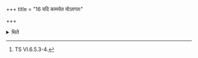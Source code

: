 +++
title = "16 यदि कामयेत योऽवगतः"

+++

<details><summary>थिते</summary>

16. It is said (in a Brāhmaṇa-text), "If he desires that one who has obtained power should be deprived of power...."[^1] (and this is applicable here).  

[^1]: TS VI.6.5.3-4.  
</details>
